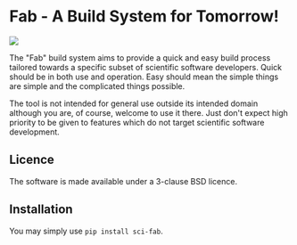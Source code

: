 # Fab - A Build System for Tomorrow!

![](https://github.com/Metomi/fab/workflows/Python%20package/badge.svg)

The "Fab" build system aims to provide a quick and easy build process tailored towards a
specific subset of scientific software developers. Quick should be in both use and
operation. Easy should mean the simple things are simple and the complicated things
possible.

The tool is not intended for general use outside its intended domain although you are,
of course, welcome to use it there. Just don't expect high priority to be given to
features which do not target scientific software development.

## Licence

The software is made available under a 3-clause BSD licence.

## Installation

You may simply use `pip install sci-fab`.
